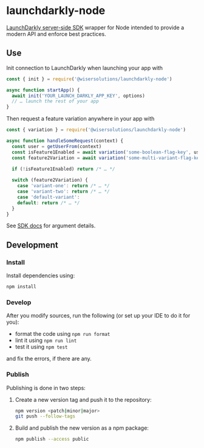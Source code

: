 # launchdarkly-node

[LaunchDarkly server-side SDK](https://docs.launchdarkly.com/sdk/server-side/node-js) wrapper for Node intended to provide
a modern API and enforce best practices.

## Use

Init connection to LaunchDarkly when launching your app with

```javascript
const { init } = require('@wisersolutions/launchdarkly-node')

async function startApp() {
  await init('YOUR_LAUNCH_DARKLY_APP_KEY', options)
  // … launch the rest of your app
}
```

Then request a feature variation anywhere in your app with

```javascript
const { variation } = require('@wisersolutions/launchdarkly-node')

async function handleSomeRequest(context) {
  const user = getUserFrom(context)
  const isFeature1Enabled = await variation('some-boolean-flag-key', user)
  const feature2Variation = await variation('some-multi-variant-flag-key', user, 'default-variant')
  
  if (!isFeature1Enabled) return /* … */

  switch (feature2Variation) {
    case 'variant-one': return /* … */
    case 'variant-two': return /* … */
    case 'default-variant':
    default: return /* … */
  }
}
```

See [SDK docs](https://docs.launchdarkly.com/sdk/server-side/node-js) for argument details.

## Development

### Install

Install dependencies using:

```sh
npm install
```

### Develop

After you modify sources, run the following (or set up your IDE to do it for you):

- format the code using `npm run format`
- lint it using `npm run lint`
- test it using `npm test`

and fix the errors, if there are any.

### Publish

Publishing is done in two steps:

1. Create a new version tag and push it to the repository:
    ```sh
    npm version <patch|minor|major>
    git push --follow-tags
    ```
1. Build and publish the new version as a npm package:
    ```sh
    npm publish --access public
    ``` 

